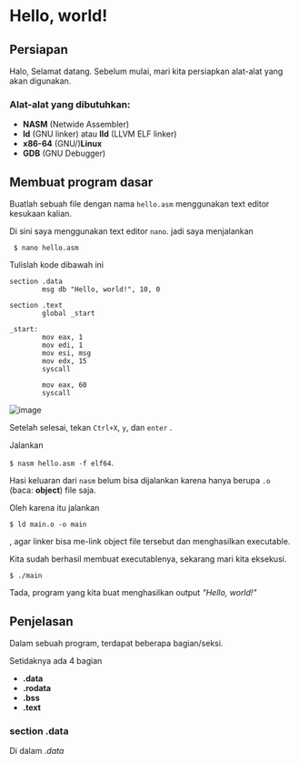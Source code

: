 # Hello, world!

## Persiapan
Halo, Selamat datang. Sebelum mulai, mari kita persiapkan alat-alat yang akan digunakan.

### Alat-alat yang dibutuhkan:
* **NASM** (Netwide Assembler)
* **ld** (GNU linker) atau **lld** (LLVM ELF linker)
* **x86-64** (GNU/)**Linux**
* **GDB** (GNU Debugger)

## Membuat program dasar
Buatlah sebuah file dengan nama `hello.asm` menggunakan text editor kesukaan kalian.

Di sini saya menggunakan text editor `nano`. jadi saya menjalankan 

` $ nano hello.asm`

Tulislah kode dibawah ini

```
section .data
        msg db "Hello, world!", 10, 0

section .text
        global _start
        
_start:
        mov eax, 1
        mov edi, 1
        mov esi, msg
        mov edx, 15
        syscall
        
        mov eax, 60
        syscall
```

![image](https://user-images.githubusercontent.com/86765295/167067430-bc175421-8bcd-4989-8983-8b3252fb149a.png)

Setelah selesai, tekan `Ctrl+X`, `y`, dan `enter` .

Jalankan 

`$ nasm hello.asm -f elf64`.

Hasi keluaran dari `nasm` belum bisa dijalankan karena hanya berupa `.o` (baca: **object**) file saja.

Oleh karena itu jalankan 

`$ ld main.o -o main`

, agar linker bisa me-link object file tersebut dan menghasilkan executable.

Kita sudah berhasil membuat executablenya, sekarang mari kita eksekusi.

`$ ./main`

Tada, program yang kita buat menghasilkan output _"Hello, world!"_

## Penjelasan

Dalam sebuah program, terdapat beberapa bagian/seksi.

Setidaknya ada 4 bagian

* **.data**
* **.rodata**
* **.bss**
* **.text**

### section .data

Di dalam _.data_ 


